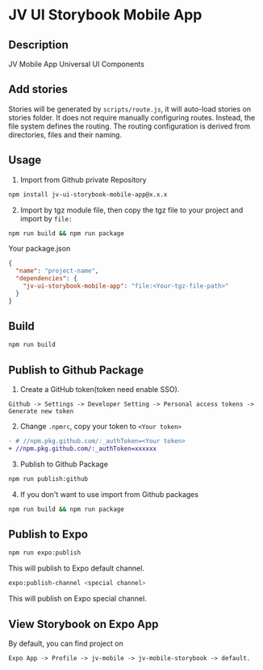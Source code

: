 # JV UI Storybook Mobile App

## Description

JV Mobile App Universal UI Components

## Add stories

Stories will be generated by `scripts/route.js`, it will auto-load stories on stories folder. It does not require manually configuring routes. Instead, the file system defines the routing. The routing configuration is derived from directories, files and their naming.

## Usage

1. Import from Github private Repository

```sh
npm install jv-ui-storybook-mobile-app@x.x.x
```


2. Import by tgz module file, then copy the tgz file to your project and import by `file:`

 ```sh
 npm run build && npm run package
 ``` 

Your package.json

```json
{
  "name": "project-name",
  "dependencies": {
    "jv-ui-storybook-mobile-app": "file:<Your-tgz-file-path>"
  }
}
```


## Build

```sh
npm run build
```

## Publish to Github Package

1. Create a GitHub token(token need enable SSO).

```text
Github -> Settings -> Developer Setting -> Personal access tokens -> Generate new token
```

2. Change `.npmrc`, copy your token to `<Your token>`

```diff
- # //npm.pkg.github.com/:_authToken=<Your token>
+ //npm.pkg.github.com/:_authToken=xxxxxx
```

3. Publish to Github Package

```sh
npm run publish:github
```

4. If you don't want to use import from Github packages

```sh
npm run build && npm run package
``` 

## Publish to Expo

```sh
npm run expo:publish
```

This will publish to Expo default channel.

```sh
expo:publish-channel <special channel>
```

This will publish on Expo special channel.

## View Storybook on Expo App

By default, you can find project on

`Expo App -> Profile -> jv-mobile -> jv-mobile-storybook -> default.`

